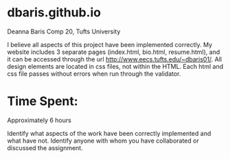 # dbaris.github.io

Deanna Baris
Comp 20, Tufts University

I believe all aspects of this project have been implemented correctly. My website includes 3 separate pages (index.html, bio.html, resume.html), and it can be accessed through the url http://www.eecs.tufts.edu/~dbaris01/. All design elements are located in css files, not within the HTML. Each html and css file passes without errors when run through the validator. 

Time Spent:
===========
Approximately 6 hours

Identify what aspects of the work have been correctly implemented and what have not.
Identify anyone with whom you have collaborated or discussed the assignment.

